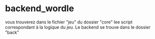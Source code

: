 # backend_wordle
vous trouverez dans le fichier "jeu" du dossier "core" lee script correspondant à la logique du jeu. Le backend se trouve dans le dossier "back"
